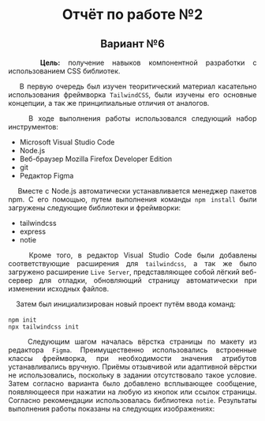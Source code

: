 <h1 align="center">Отчёт по работе №2</h1>
<h2 align="center">Вариант №6</h2>

<p align="justify">&nbsp;&nbsp;&nbsp;
<b>Цель:</b> получение навыков компонентной разработки с использованием CSS библиотек.
</p>
<p align="justify">&nbsp;&nbsp;&nbsp;
В первую очередь был изучен теоритический материал касательно использования фреймворка <code>TailwindCSS</code>, были изучены его основные концепции, а так же принципиальные отличия от аналогов.
</p>

<p align="justify">&nbsp;&nbsp;&nbsp;
В ходе выполнения работы использовался следующий набор инструментов:
</p>

- Microsoft Visual Studio Code
- Node.js
- Веб-браузер Mozilla Firefox Developer Edition
- git
- Редактор Figma

<p align="justify">&nbsp;&nbsp;&nbsp;
Вместе с Node.js автоматически устанавливается менеджер пакетов npm. С его помощью, путем выполнения команды <code>npm install</code> были загружены следующие библиотеки и фреймворки:
</p>

- tailwindcss
- express
- notie

<p align="justify">&nbsp;&nbsp;&nbsp;
Кроме того, в редактор Visual Studio Code были добавлены соответствующие расширения для <code>tailwindcss</code>, а так же было загружено расширение <code>Live Server</code>, представляющее собой лёгкий веб-сервер для отладки, обновляющий страницу автоматически при изменении исходных файлов.
</p>
<p align="justify">&nbsp;&nbsp;&nbsp;
Затем был инициализирован новый проект путём ввода команд:<br><br><code>npm init</code><br><code>npx tailwindcss init</code>
</p>
<p align="justify">&nbsp;&nbsp;&nbsp;
Следующим шагом началась вёрстка страницы по макету из редактора <code>Figma</code>. Преимущественно использовались встроенные классы фреймворка, при необходимости значения атрибутов устанавливались вручную. Приёмы отзывчивой или адаптивной вёрстки не использовались, поскольку в задании отсутствовало такое условие. Затем согласно варианта было добавлено всплывающее сообщение, появляющееся при нажатии на любую из кнопок или ссылок страницы. Согласно рекомендации использовалась библиотека <code>notie</code>. Результаты выполнения работы показаны на следующих изображениях:
</p>